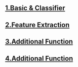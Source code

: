 ## [1.Basic & Classifier](https://github.com/0cars0903/POSCO_C4/tree/main/AI_week/4_week/1.Basic)
## [2.Feature Extraction](https://github.com/0cars0903/POSCO_C4/tree/main/AI_week/4_week/2.Feature_extraction)
## [3.Additional Function](https://github.com/0cars0903/POSCO_C4/tree/main/AI_week/4_week/3.Additional_function)
## [4.Additional Function](https://github.com/0cars0903/POSCO_C4/tree/main/AI_week/4_week/4.Additional_function)

